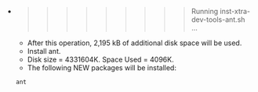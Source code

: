* >>>>>>>>> Running inst-xtra-dev-tools-ant.sh ...
  * After this operation, 2,195 kB of additional disk space will be used.
  * Install ant.
  * Disk size = 4331604K. Space Used = 4096K.
  * The following NEW packages will be installed:
  ```bash
  ant
  ```
